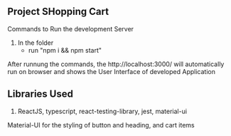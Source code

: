 ## Project SHopping Cart


Commands to Run the development Server
1. In the folder 
    - run "npm i && npm start"


After runnung the commands, the http://localhost:3000/ will automatically run on browser and shows the User Interface of developed Application

## Libraries Used
1. ReactJS, typescript, react-testing-library, jest, material-ui



Material-UI for the styling of button and heading, and cart items